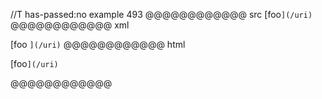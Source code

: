 //T has-passed:no
example 493
@@@@@@@@@@@@ src
[foo`](/uri)`
@@@@@@@@@@@@ xml
<?xml version="1.0" encoding="UTF-8"?>
<!DOCTYPE document SYSTEM "CommonMark.dtd">
<document xmlns="http://commonmark.org/xml/1.0">
  <paragraph>
    <text>[foo</text>
    <code>](/uri)</code>
  </paragraph>
</document>
@@@@@@@@@@@@ html
<p>[foo<code>](/uri)</code></p>
@@@@@@@@@@@@
